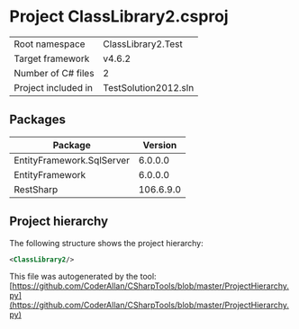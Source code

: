 # Project ClassLibrary2.csproj

| | |
|-|-|
|Root namespace|ClassLibrary2.Test|
|Target framework| v4.6.2|
|Number of C# files|2|
|Project included in|TestSolution2012.sln|

## Packages

|Package|Version|
|-|-|
|EntityFramework.SqlServer|6.0.0.0|
|EntityFramework|6.0.0.0|
|RestSharp|106.6.9.0|

## Project hierarchy

The following structure shows the project hierarchy:

```xml
<ClassLibrary2/>
```

This file was autogenerated by the tool: [https://github.com/CoderAllan/CSharpTools/blob/master/ProjectHierarchy.py](https://github.com/CoderAllan/CSharpTools/blob/master/ProjectHierarchy.py)